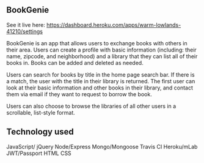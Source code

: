 BookGenie
---------

See it live here: https://dashboard.heroku.com/apps/warm-lowlands-41210/settings

BookGenie is an app that allows users to exchange books with others in their area. Users can create a profile with basic information (including: their name, zipcode, and neighborhood) and a library that they can list all of their books in. Books can be added and deleted as needed. 

Users can search for books by title in the home page search bar. If there is a match, the user with the title in their library is returned. The first user can look at their basic information and other books in their library, and contact them via email if they want to request to borrow the book.

Users can also choose to browse the libraries of all other users in a scrollable, list-style format.

Technology used
---------------

JavaScript/ jQuery
Node/Express
Mongo/Mongoose
Travis CI
Heroku/mLab
JWT/Passport
HTML
CSS 



